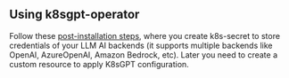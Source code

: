 ## Using k8sgpt-operator

Follow these [post-installation steps](https://github.com/k8sgpt-ai/k8sgpt-operator/tree/v0.1.4?tab=readme-ov-file#run-the-example), where you create k8s-secret to store credentials of your LLM AI backends (it supports multiple backends like OpenAI, AzureOpenAI, Amazon Bedrock, etc). Later you need to create a custom resource to apply K8sGPT configuration.
